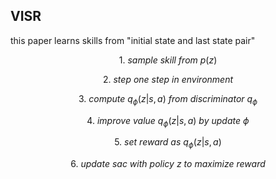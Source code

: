 ## VISR

this paper learns skills from "initial state and last state pair"

$$1. \ sample \ skill \ from \ p(z)$$

$$2. \ step \ one \ step \ in \ environment$$

$$3. \ compute \ q_\phi(z | s, a) \ from \ discriminator \ q_\phi $$

$$4. \ improve \ value \ q_\phi(z | s, a) \ by \ update \ \phi$$

$$5. \ set \ reward \ as \ q_\phi(z | s, a)$$

$$6. \ update \ sac \ with \ policy \ z \ to \ maximize \ reward$$

